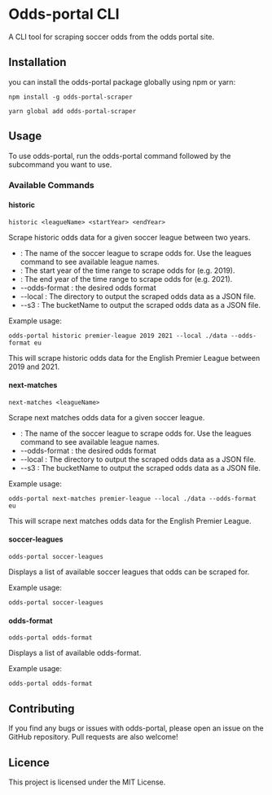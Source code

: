 # Odds-portal CLI
A CLI tool for scraping soccer odds from the odds portal site.

## Installation

you can install the odds-portal package globally using npm or yarn:

`npm install -g odds-portal-scraper`

`yarn global add odds-portal-scraper`

## Usage
To use odds-portal, run the odds-portal command followed by the subcommand you want to use.


### Available Commands

#### historic <leagueName> <startYear> <endYear>

`historic <leagueName> <startYear> <endYear>`

Scrape historic odds data for a given soccer league between two years.


* <leagueName>: The name of the soccer league to scrape odds for. Use the leagues command to see available league names.
* <startYear>: The start year of the time range to scrape odds for (e.g. 2019).
* <endYear>: The end year of the time range to scrape odds for (e.g. 2021).
* --odds-format <directory>: the desired odds format
* --local <directory>: The directory to output the scraped odds data as a JSON file.
* --s3 <bucketName>: The bucketName to output the scraped odds data as a JSON file.


Example usage:

`odds-portal historic premier-league 2019 2021 --local ./data --odds-format eu`

This will scrape historic odds data for the English Premier League between 2019 and 2021.

#### next-matches <leagueName>

`next-matches <leagueName>`

Scrape next matches odds data for a given soccer league.


* <leagueName>: The name of the soccer league to scrape odds for. Use the leagues command to see available league names.
* --odds-format <directory>: the desired odds format
* --local <directory>: The directory to output the scraped odds data as a JSON file.
* --s3 <bucketName>: The bucketName to output the scraped odds data as a JSON file.


Example usage:

`odds-portal next-matches premier-league --local ./data --odds-format eu`

This will scrape next matches odds data for the English Premier League.

#### soccer-leagues

`odds-portal soccer-leagues` 

Displays a list of available soccer leagues that odds can be scraped for.

Example usage:

`odds-portal soccer-leagues`

#### odds-format

`odds-portal odds-format` 

Displays a list of available odds-format.

Example usage:

`odds-portal odds-format`
## Contributing

If you find any bugs or issues with odds-portal, please open an issue on the GitHub repository. Pull requests are also welcome!

## Licence

This project is licensed under the MIT License.
